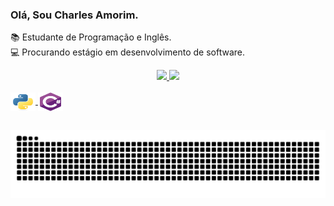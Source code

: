 ### Olá, Sou Charles Amorim.
📚 Estudante de Programação e Inglês.</br>
💻 Procurando estágio em desenvolvimento de software.
<div align="center">
  <a href="https://github.com/CharlesAmorimDev">
  <img height="180em" src="https://github-readme-stats.vercel.app/api?username=CharlesAmorimDev&show_icons=true&theme=dracula&include_all_commits=true&count_private=true"/>
  <img height="180em" src="https://github-readme-stats.vercel.app/api/top-langs/?username=CharlesAmorimDev&layout=compact&langs_count=7&theme=dracula"/>
</div>
  
<div style="display: inline_block"><br>
  <img align="center" alt="Python" height="30" width="40" src="https://raw.githubusercontent.com/devicons/devicon/master/icons/python/python-original.svg">
  <img align="center" alt="Csharp" height="30" width="40" src="https://raw.githubusercontent.com/devicons/devicon/master/icons/csharp/csharp-original.svg">
</div>
  
##
  
![Snake animation](https://github.com/CharlesAmorimDev/CharlesAmorimDev/blob/output/github-contribution-grid-snake.svg)
